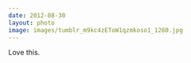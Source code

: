 ```yaml
---
date: 2012-08-30
layout: photo
image: images/tumblr_m9kc4zEToW1qzmkoso1_1280.jpg
---
```


Love this. 
